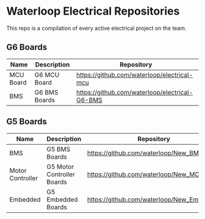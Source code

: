 # Waterloop Electrical Repositories

This repo is a compilation of every active electrical project on the team.

## G6 Boards

| Name             | Description                 | Repository                                                   |
| ---------------- | --------------------------- | ------------------------------------------------------------ |
| MCU Board        | G6 MCU Board                | https://github.com/waterloop/electrical-mcu                  |
| BMS              | G6 BMS Boards               | https://github.com/waterloop/electrical-G6-BMS               |

## G5 Boards

| Name             | Description                 | Repository                                                   |
| ---------------- | --------------------------- | ------------------------------------------------------------ |
| BMS              | G5 BMS Boards               | https://github.com/waterloop/New_BMS                         |
| Motor Controller | G5 Motor Controller Boards  | https://github.com/waterloop/New_MC                          |
| Embedded         | G5 Embedded Boards          | https://github.com/waterloop/New_Embedded                    |




